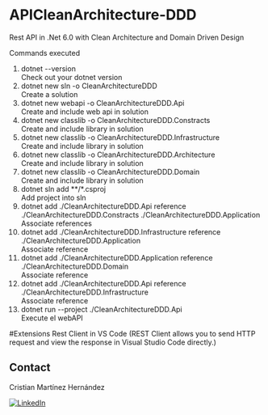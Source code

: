 #  APICleanArchitecture-DDD

Rest API in .Net 6.0 with Clean Architecture and Domain Driven Design 

<p>Commands executed</p>
<ol>
  <li>dotnet --version </li> Check out your dotnet version 
  <li>dotnet new sln -o CleanArchitectureDDD </li> Create a solution 
  <li>dotnet new webapi -o CleanArchitectureDDD.Api </li> Create and include web api in solution
  <li>dotnet new classlib -o CleanArchitectureDDD.Constracts </li> Create and include library in solution 
  <li>dotnet new classlib -o CleanArchitectureDDD.Infrastructure</li> Create and include library in solution 
  <li>dotnet new classlib -o CleanArchitectureDDD.Architecture</li> Create and include library in solution
  <li>dotnet new classlib -o CleanArchitectureDDD.Domain</li> Create and include library in solution 
  <li>dotnet sln add **/*.csproj</li> Add project into sln 
  <li>dotnet add ./CleanArchitectureDDD.Api reference ./CleanArchitectureDDD.Constracts ./CleanArchitectureDDD.Application</li> Associate references 
  <li>dotnet add ./CleanArchitectureDDD.Infrastructure reference ./CleanArchitectureDDD.Application</li> Associate reference
  <li>dotnet add ./CleanArchitectureDDD.Application reference ./CleanArchitectureDDD.Domain</li> Associate reference
  <li>dotnet add ./CleanArchitectureDDD.Api reference ./CleanArchitectureDDD.Infrastructure</li> Associate reference
  <li>dotnet run --project ./CleanArchitectureDDD.Api</li> Execute el webAPI 
  
</ol>

#Extensions 
Rest Client in VS Code (REST Client allows you to send HTTP request and view the response in Visual Studio Code directly.)

<!-- CONTACT -->
## Contact
Cristian Martínez Hernández 

[![LinkedIn][linkedin-shield]][linkedin-url]


<!-- MARKDOWN LINKS & IMAGES -->
[linkedin-shield]: https://img.shields.io/badge/-LinkedIn-black.svg?style=for-the-badge&logo=linkedin&colorB=555
[linkedin-url]: https://www.linkedin.com/in/cristian-mart%C3%ADnez-hern%C3%A1ndez-08043699/
